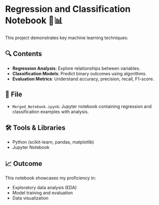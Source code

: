# Regression and Classification Notebook 🧠📊

This project demonstrates key machine learning techniques:

## 🔍 Contents
- **Regression Analysis**: Explore relationships between variables.
- **Classification Models**: Predict binary outcomes using algorithms.
- **Evaluation Metrics**: Understand accuracy, precision, recall, F1-score.

## 📁 File
- `Merged_Notebook.ipynb`: Jupyter notebook containing regression and classification examples with analysis.

## 🛠️ Tools & Libraries
- Python (scikit-learn, pandas, matplotlib)
- Jupyter Notebook

## 📈 Outcome
This notebook showcases my proficiency in:
- Exploratory data analysis (EDA)
- Model training and evaluation
- Data visualization

